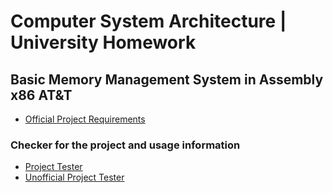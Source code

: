 # Computer System Architecture | University Homework
## Basic Memory Management System in Assembly x86 AT&T
- [Official Project Requirements](https://cs.unibuc.ro/~crusu/asc/Arhitectura%20Sistemelor%20de%20Calcul%20(ASC)%20-%20Tema%20Laborator%202024.pdf)

### Checker for the project and usage information
- [Project Tester](https://github.com/iancuivasciuc/csa/tree/master/project)
- [Unofficial Project Tester](https://github.com/aleeecsss/testare_proiect_asc_2)
